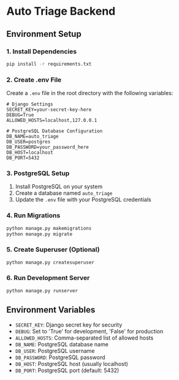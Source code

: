# Auto Triage Backend

## Environment Setup

### 1. Install Dependencies
```bash
pip install -r requirements.txt
```

### 2. Create .env File
Create a `.env` file in the root directory with the following variables:

```env
# Django Settings
SECRET_KEY=your-secret-key-here
DEBUG=True
ALLOWED_HOSTS=localhost,127.0.0.1

# PostgreSQL Database Configuration
DB_NAME=auto_triage
DB_USER=postgres
DB_PASSWORD=your_password_here
DB_HOST=localhost
DB_PORT=5432
```

### 3. PostgreSQL Setup
1. Install PostgreSQL on your system
2. Create a database named `auto_triage`
3. Update the `.env` file with your PostgreSQL credentials

### 4. Run Migrations
```bash
python manage.py makemigrations
python manage.py migrate
```

### 5. Create Superuser (Optional)
```bash
python manage.py createsuperuser
```

### 6. Run Development Server
```bash
python manage.py runserver
```

## Environment Variables

- `SECRET_KEY`: Django secret key for security
- `DEBUG`: Set to 'True' for development, 'False' for production
- `ALLOWED_HOSTS`: Comma-separated list of allowed hosts
- `DB_NAME`: PostgreSQL database name
- `DB_USER`: PostgreSQL username
- `DB_PASSWORD`: PostgreSQL password
- `DB_HOST`: PostgreSQL host (usually localhost)
- `DB_PORT`: PostgreSQL port (default: 5432)
